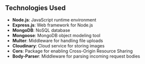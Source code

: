 ## Technologies Used

- **Node.js**: JavaScript runtime environment
- **Express.js**: Web framework for Node.js
- **MongoDB**: NoSQL database
- **Mongoose**: MongoDB object modeling tool
- **Multer**: Middleware for handling file uploads
- **Cloudinary**: Cloud service for storing images
- **Cors**: Package for enabling Cross-Origin Resource Sharing
- **Body-Parser**: Middleware for parsing incoming request bodies
